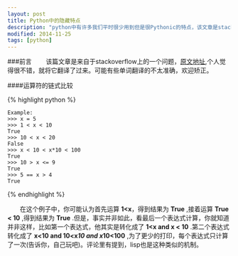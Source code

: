 ```yaml
---
layout: post
title: Python中的隐藏特点
description: "python中有许多我们平时很少用到但是很Pythonic的特点，该文章是stackoverflow上的一个问题，个人觉得很不错，就翻译了过来。"
modified: 2014-11-25
tags: [python]
---
```


###前言
&emsp;&emsp;该篇文章是来自于stackoverflow上的一个问题，[原文地址](http://stackoverflow.com/questions/101268/hidden-features-of-python),个人觉得很不错，就将它翻译了过来。可能有些单词翻译的不太准确，欢迎矫正。

####运算符的链式比较

{% highlight python %}
   
    Example:
    >>> x = 5
    >>> 1 < x < 10
    True
    >>> 10 < x < 20 
    False
    >>> x < 10 < x*10 < 100
    True
    >>> 10 > x <= 9
    True
    >>> 5 == x > 4
    True

{% endhighlight %}

&emsp;&emsp;在这个例子中，你可能认为首先运算 __1<x__，得到结果为 __True__ ,接着运算 __True < 10__ ,得到结果为 __True__ .但是，事实并非如此，看最后一个表达式计算，你就知道并非这样，比如第一个表达式，他其实是转化成了 __1<x and x < 10__ .第二个表达式转化成了 __x<10 and 10<x*10 and x*10<100__ ,为了更少的打印，每个表达式只计算了一次(告诉你，自己玩吧)。评论里有提到，lisp也是这种类似的机制。



